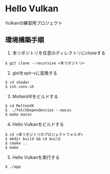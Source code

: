 # Hello Vulkan

Vulkanの練習用プロジェクト

## 環境構築手順

1. 本リポジトリを任意のディレクトリにcloneする
```
$ git clone --recursive <本リポジトリ>
```

2. glslをspir-vに変換する
```
$ cd shader
$ zsh conv.sh
```

3. MoltenVKをビルドする
```
$ cd MoltenVK
$  ./fetchDependencies --macos
$ make macos
```

4. Hello Vulkanをビルドする
```
$ cd <本リポジトリのプロジェクトフォルダ>
$ mkdir build && cd build
$ cmake ..
$ make
```

5. Hello Vulkanを実行する
```
$ ./app
```
